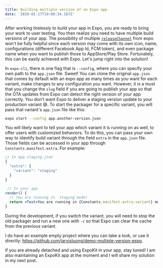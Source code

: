 ```yaml
---
title: Building multiple version of an Expo app
date: '2019-01-17T19:08:34.187Z'
---
```


After working tirelessly to build your app in Expo, you are ready to bring your work to user testing. You then realize you need to have multiple build versions of your app. The possibility of multiple [`releaseChannel`](https://docs.expo.io/versions/latest/guides/release-channels#__next) from expo won't be fully helpful since each version may come with its own icon, name, configurations (different Facebook App Id, FCM token), and even package name when you want to publish those to AppStore/Play Store. Fortunately, this can be easily achieved with Expo. Let's jump right into the solution!

In `expo-cli`, there is one flag that is `--config`, where you can specify your own path to the `app.json` file. Sweet! You can clone the original `app.json` that comes by default with an expo app as many times as you want for each variant, make changes to any configuration you want. However, it is a must that you change the `slug` field if you are going to publish your app so that the OTA updates from Expo can detect the right version of your app correctly. You don't want Expo to deliver a staging version update to your production variant 😅. To start the packager for a specific variant, you will pass that variant's `app.json` file like this:

```bash
expo start --config app.another-version.json
```

You will likely want to tell your app which variant it is running on as well, to offer users with customized behaviors. To do this, you can pass your own way to identify build variant through the field `extra` in the `app.json` file. Those fields can be accessed in your app through `Constants.manifest.extra`. For example:

```jsx
// In app.staging.json
{
  "extra": {
    "variant": "staging"
  }
}

 // In your app
render() {
  // You are running in  staging mode!
  return <Text>You are running in {Constants.manifest.extra.variant} mode!</Text>
}
```

During the development, if you switch the variant, you will need to stop the old packager and run a new one with `-c` so that Expo can clear the cache from the previous variant.

I do have an example empty project where you can take a look, or use it directly: https://github.com/jarvisluong/demo-multiple-version-expo.

If you are already detached and using ExpoKit in your app, stay tuned! I am also maintaining an ExpoKit app at the moment and I will share my solution in my next post.
